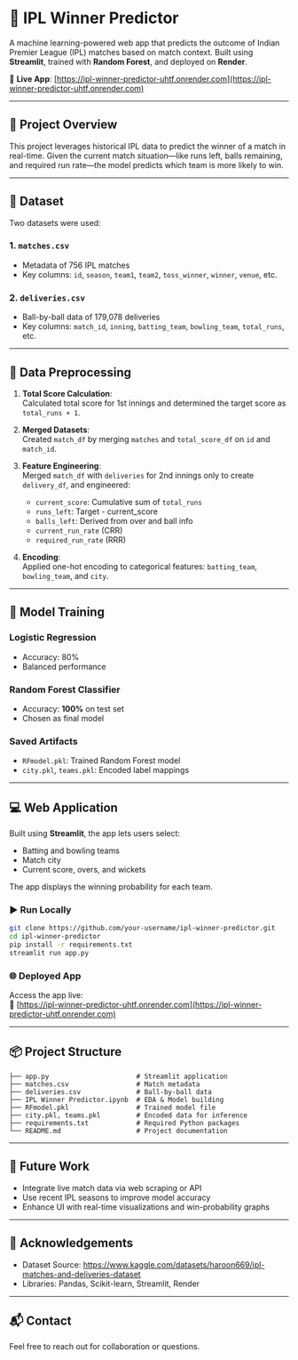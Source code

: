 
# 🏏 IPL Winner Predictor

A machine learning-powered web app that predicts the outcome of Indian Premier League (IPL) matches based on match context. Built using **Streamlit**, trained with **Random Forest**, and deployed on **Render**.

🔗 **Live App**: [https://ipl-winner-predictor-uhtf.onrender.com](https://ipl-winner-predictor-uhtf.onrender.com)

---

## 📌 Project Overview

This project leverages historical IPL data to predict the winner of a match in real-time. Given the current match situation—like runs left, balls remaining, and required run rate—the model predicts which team is more likely to win.

---

## 📁 Dataset

Two datasets were used:

### 1. `matches.csv`
- Metadata of 756 IPL matches
- Key columns: `id`, `season`, `team1`, `team2`, `toss_winner`, `winner`, `venue`, etc.

### 2. `deliveries.csv`
- Ball-by-ball data of 179,078 deliveries
- Key columns: `match_id`, `inning`, `batting_team`, `bowling_team`, `total_runs`, etc.

---

## 🧹 Data Preprocessing

1. **Total Score Calculation**:  
   Calculated total score for 1st innings and determined the target score as `total_runs + 1`.

2. **Merged Datasets**:  
   Created `match_df` by merging `matches` and `total_score_df` on `id` and `match_id`.

3. **Feature Engineering**:  
   Merged `match_df` with `deliveries` for 2nd innings only to create `delivery_df`, and engineered:
   - `current_score`: Cumulative sum of `total_runs`
   - `runs_left`: Target - current_score
   - `balls_left`: Derived from over and ball info
   - `current_run_rate` (CRR)
   - `required_run_rate` (RRR)

4. **Encoding**:  
   Applied one-hot encoding to categorical features: `batting_team`, `bowling_team`, and `city`.

---

## 🤖 Model Training

### Logistic Regression
- Accuracy: 80%
- Balanced performance

### Random Forest Classifier
- Accuracy: **100%** on test set
- Chosen as final model

### Saved Artifacts
- `RFmodel.pkl`: Trained Random Forest model
- `city.pkl`, `teams.pkl`: Encoded label mappings

---

## 💻 Web Application

Built using **Streamlit**, the app lets users select:
- Batting and bowling teams
- Match city
- Current score, overs, and wickets

The app displays the winning probability for each team.

### ▶️ Run Locally

```bash
git clone https://github.com/your-username/ipl-winner-predictor.git
cd ipl-winner-predictor
pip install -r requirements.txt
streamlit run app.py
```

### 🌐 Deployed App
Access the app live:  
🔗 [https://ipl-winner-predictor-uhtf.onrender.com](https://ipl-winner-predictor-uhtf.onrender.com)

---

## 📦 Project Structure

```
├── app.py                      # Streamlit application
├── matches.csv                 # Match metadata
├── deliveries.csv              # Ball-by-ball data
├── IPL Winner Predictor.ipynb  # EDA & Model building
├── RFmodel.pkl                 # Trained model file
├── city.pkl, teams.pkl         # Encoded data for inference
├── requirements.txt            # Required Python packages
└── README.md                   # Project documentation
```

---

## 🚀 Future Work

- Integrate live match data via web scraping or API
- Use recent IPL seasons to improve model accuracy
- Enhance UI with real-time visualizations and win-probability graphs

---

## 🙏 Acknowledgements

- Dataset Source: https://www.kaggle.com/datasets/haroon669/ipl-matches-and-deliveries-dataset
- Libraries: Pandas, Scikit-learn, Streamlit, Render

---

## 📬 Contact

Feel free to reach out for collaboration or questions.
